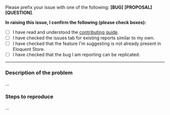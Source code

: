 Please prefix your issue with one of the following: **[BUG]** **[PROPOSAL]** **[QUESTION]**.

**In raising this issue, I confirm the following (please check boxes):**

- [ ] I have read and understood the [contributing guide](https://github.com/eloquentstore/eloquentstore/blob/master/CONTRIBUTING.md).
- [ ] I have checked the issues tab for existing reports similar to my own.
- [ ] I have checked that the feature I'm suggesting is not already present in Eloquent Store.
- [ ] I have checked that the bug I am reporting can be replicated.

---

### Description of the problem
...

### Steps to reproduce
...
